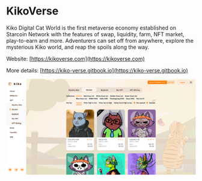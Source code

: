# KikoVerse

Kiko Digital Cat World is the first metaverse economy established on Starcoin Network with the features of swap, liquidity, farm, NFT market, play-to-earn and more. Adventurers can set off from anywhere, explore the mysterious Kiko world, and reap the spoils along the way.



Website: [https://kikoverse.com](https://kikoverse.com)

More details: [https://kiko-verse.gitbook.io](https://kiko-verse.gitbook.io)



![](<../../.gitbook/assets/image (33).png>)
